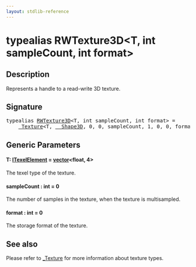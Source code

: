 ```yaml
---
layout: stdlib-reference
---
```


# typealias RWTexture3D\<T, int sampleCount, int format\>

## Description

Represents a handle to a read-write 3D texture.

## Signature

<pre>
<span class='code_keyword'>typealias</span> <a href="rwtexture3d-012a.html" class="code_type">RWTexture3D</a>&lt;T, <span class="code_keyword">int</span> sampleCount, <span class="code_keyword">int</span> format&gt; = 
    <a href="0texture-01/index.html" class="code_type">_Texture</a>&lt;T, <a href="0_shape3d-028/index.html" class="code_type">__Shape3D</a>, 0, 0, sampleCount, 1, 0, 0, format&gt;;
</pre>

## Generic Parameters

####  <a id="typeparam-T"></a>T: [ITexelElement](../interfaces/itexelelement-016/index.html) = [vector](vector/index.html)\<float, 4\>
The texel type of the texture.

####  <a id="decl-sampleCount"></a>sampleCount  : int = 0
The number of samples in the texture, when the texture is multisampled.

####  <a id="decl-format"></a>format  : int = 0
The storage format of the texture.


## See also

Please refer to <span class='code'><a href="0texture-01/index.html" class="code_type">_Texture</a></span> for more information about texture types.


